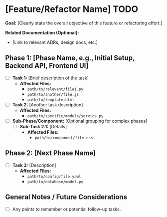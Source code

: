 # [Feature/Refactor Name] TODO

**Goal:** [Clearly state the overall objective of this feature or refactoring effort.]

**Related Documentation (Optional):**
*   [Link to relevant ADRs, design docs, etc.]

## Phase 1: [Phase Name, e.g., Initial Setup, Backend API, Frontend UI]

*   [ ] **Task 1:** [Brief description of the task]
    *   **Affected Files:**
        *   `path/to/relevant/file1.py`
        *   `path/to/another/file.js`
        *   `path/to/template.html`
*   [ ] **Task 2:** [Another task description]
    *   **Affected Files:**
        *   `path/to/specific/module/service.py`
*   [ ] **Sub-Phase/Component:** [Optional grouping for complex phases]
    *   [ ] **Sub-Task 2.1:** [Details]
        *   **Affected Files:**
            *   `path/to/component/file.css`

## Phase 2: [Next Phase Name]

*   [ ] **Task 3:** [Description]
    *   **Affected Files:**
        *   `path/to/config/file.yaml`
        *   `path/to/database/model.py`

## General Notes / Future Considerations

*   [ ] Any points to remember or potential follow-up tasks.
